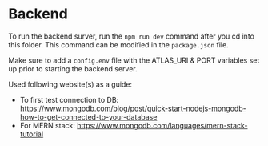 # Backend

To run the backend surver, run the `npm run dev` command after you cd into this folder. This command can be modified in the `package.json` file. 

Make sure to add a `config.env` file with the ATLAS_URI & PORT variables set up prior to starting the backend server.

Used following website(s) as a guide:
* To first test connection to DB: https://www.mongodb.com/blog/post/quick-start-nodejs-mongodb-how-to-get-connected-to-your-database
* For MERN stack: https://www.mongodb.com/languages/mern-stack-tutorial
